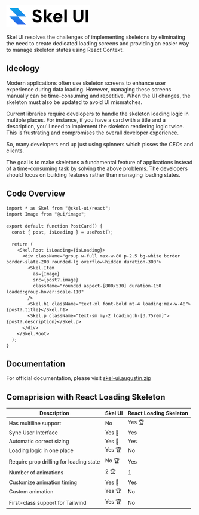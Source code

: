 ![Skel UI Banner](.github/assets/logo.png)

Skel UI resolves the challenges of implementing skeletons by eliminating the need to create dedicated loading screens and providing an easier way to manage skeleton states using React Context.

## Ideology

Modern applications often use skeleton screens to enhance user experience during data loading. However, managing these screens manually can be time-consuming and repetitive. When the UI changes, the skeleton must also be updated to avoid UI mismatches.

Current libraries require developers to handle the skeleton loading logic in multiple places. For instance, if you have a card with a title and a description, you'll need to implement the skeleton rendering logic twice. This is frustrating and compromises the overall developer experience.

So, many developers end up just using spinners which pisses the CEOs and clients.

The goal is to make skeletons a fundamental feature of applications instead of a time-consuming task by solving the above problems. The developers should focus on building features rather than managing loading states.

## Code Overview

```tsx
import * as Skel from "@skel-ui/react";
import Image from "@ui/image";

export default function PostCard() {
  const { post, isLoading } = usePost();

  return (
    <Skel.Root isLoading={isLoading}>
      <div className="group w-full max-w-80 p-2.5 bg-white border border-slate-200 rounded-lg overflow-hidden duration-300">
        <Skel.Item
          as={Image}
          src={post?.image}
          className="rounded aspect-[800/530] duration-150 loaded:group-hover:scale-110"
        />
        <Skel.h1 className="text-xl font-bold mt-4 loading:max-w-48">{post?.title}</Skel.h1>
        <Skel.p className="text-sm my-2 loading:h-[3.75rem]">{post?.description}</Skel.p>
      </div>
    </Skel.Root>
  );
}
```

## Documentation

For official documentation, please visit [skel-ui.augustin.zip](https://skel-ui.augustin.zip/)

## Comaprision with React Loading Skeleton

| Description                               | Skel UI | React Loading Skeleton |
| ----------------------------------------- | ------- | ---------------------- |
| Has multiline support                     | No      | Yes 🏆                 |
| Sync User Interface                       | Yes 🤝  | Yes                    |
| Automatic correct sizing                  | Yes 🤝  | Yes                    |
| Loading logic in one place                | Yes 🏆  | No                     |
| Require prop drilling for loading state   | No 🏆   | Yes                    |
| Number of animations                      | 2 🏆    | 1                      |
| Customize animation timing                | Yes 🤝  | Yes                    |
| Custom animation                          | Yes 🏆  | No                     |
| First-class support for Tailwind          | Yes 🏆  | No                     |
